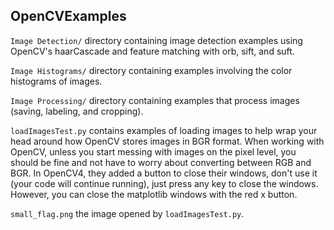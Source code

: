 ## OpenCVExamples

`Image Detection/` directory containing image detection examples using OpenCV's haarCascade and feature matching with orb, sift, and suft.  

`Image Histograms/` directory containing examples involving the color histograms of images.

`Image Processing/` directory containing examples that process images (saving, labeling, and cropping).

`loadImagesTest.py` contains examples of loading images to help wrap your head around how OpenCV stores images in BGR format. When working with OpenCV, unless you start messing with images on the pixel level, you should be fine and not have to worry about converting between RGB and BGR. In OpenCV4, they added a button to close their windows, don't use it (your code will continue running), just press any key to close the windows. However, you can close the matplotlib windows with the red x button.

`small_flag.png` the image opened by `loadImagesTest.py`.